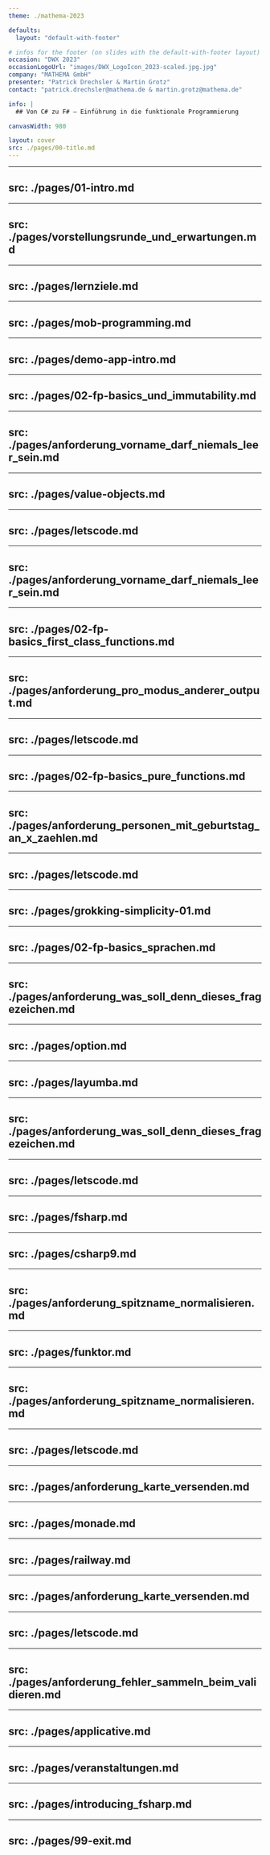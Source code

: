 ```yaml
---
theme: ./mathema-2023

defaults:
  layout: "default-with-footer"

# infos for the footer (on slides with the default-with-footer layout)
occasion: "DWX 2023"
occasionLogoUrl: "images/DWX_LogoIcon_2023-scaled.jpg.jpg"
company: "MATHEMA GmbH"
presenter: "Patrick Drechsler & Martin Grotz"
contact: "patrick.drechsler@mathema.de & martin.grotz@mathema.de"

info: |
  ## Von C# zu F# – Einführung in die funktionale Programmierung

canvasWidth: 980

layout: cover
src: ./pages/00-title.md
---
```


---
src: ./pages/01-intro.md
---

---
src: ./pages/vorstellungsrunde_und_erwartungen.md
---

---
src: ./pages/lernziele.md
---

---
src: ./pages/mob-programming.md
---

---
src: ./pages/demo-app-intro.md
---

---
src: ./pages/02-fp-basics_und_immutability.md
---

---
src: ./pages/anforderung_vorname_darf_niemals_leer_sein.md
---

---
src: ./pages/value-objects.md
---

---
src: ./pages/letscode.md
---

---
src: ./pages/anforderung_vorname_darf_niemals_leer_sein.md
---

---
src: ./pages/02-fp-basics_first_class_functions.md
---

---
src: ./pages/anforderung_pro_modus_anderer_output.md
---

---
src: ./pages/letscode.md
---

---
src: ./pages/02-fp-basics_pure_functions.md
---

---
src: ./pages/anforderung_personen_mit_geburtstag_an_x_zaehlen.md
---

---
src: ./pages/letscode.md
---

---
src: ./pages/grokking-simplicity-01.md
---

---
src: ./pages/02-fp-basics_sprachen.md
---

---
src: ./pages/anforderung_was_soll_denn_dieses_fragezeichen.md
---

---
src: ./pages/option.md
---

---
src: ./pages/layumba.md
---

---
src: ./pages/anforderung_was_soll_denn_dieses_fragezeichen.md
---

---
src: ./pages/letscode.md
---

---
src: ./pages/fsharp.md
---

---
src: ./pages/csharp9.md
---

---
src: ./pages/anforderung_spitzname_normalisieren.md
---

---
src: ./pages/funktor.md
---

---
src: ./pages/anforderung_spitzname_normalisieren.md
---

---
src: ./pages/letscode.md
---

---
src: ./pages/anforderung_karte_versenden.md
---

---
src: ./pages/monade.md
---

---
src: ./pages/railway.md
---

---
src: ./pages/anforderung_karte_versenden.md
---

---
src: ./pages/letscode.md
---

---
src: ./pages/anforderung_fehler_sammeln_beim_validieren.md
---

---
src: ./pages/applicative.md
---

---
src: ./pages/veranstaltungen.md
---

---
src: ./pages/introducing_fsharp.md
---

---
src: ./pages/99-exit.md
---
